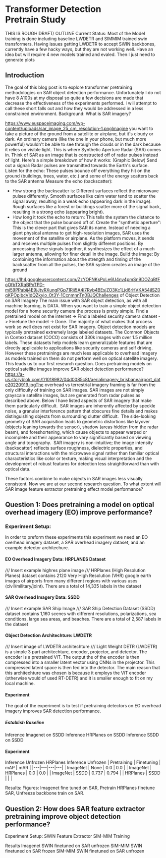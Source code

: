 # Transformer Detection Pretrain Study
THIS IS ROUGH DRAFT/ OUTLINE
Current Status: Most of the Model training is done including baseline LWDETR and SIMMIM trained swin transformers. Having issues getting LWDETR to accept SWIN backbones, currently have a few hacky ways, but they are not working well. Have an idea but will require 4 new models trained and evaled. Then I just need to generate plots

## Introduction
The goal of this blog post is to explore transformer pretraining methodologies on SAR object detection performance. Unfortunately I do not have 8 A100s at my disposal so quite a few decisions are made that decrease the effectiveness of the experiments performed. I will attempt to call these short falls out and how they would be addressed in a less constrained environment.
Background: What is SAR imagery?

https://www.euspaceimaging.com/wp-content/uploads/sar_image_25_cm_resolution-1.pngImagine you want to take a picture of the ground from a satellite or airplane, but it's cloudy or dark. An ordinary camera (like the one in your phone, but much more powerful) wouldn't be able to see through the clouds or in the dark because it relies on visible light. This is where Synthetic Aperture Radar (SAR) comes in. Think of SAR as an image that is constructed off of radar pulses instead of light.
Here's a simple breakdown of how it works: (Graphic Below)
Send out a signal: Radar pulses are transmitted towards the Earth's surface.
Listen for the echo: These pulses bounce off everything they hit on the ground (buildings, trees, water, etc.) and some of the energy scatters back to the SAR antenna
Measure the echo (backscatter):
- How strong the backscatter is: Different surfaces reflect the microwave pulses differently. Smooth surfaces like calm water tend to scatter the signal away, resulting in a weak echo (appearing dark in the image). Rough surfaces like a forest or buildings scatter more of the signal back, resulting in a strong echo (appearing bright).
- How long it took the echo to return: This tells the system the distance to the object that the pulse bounced off of.
Create the "synthetic aperture": This is the clever part that gives SAR its name. Instead of needing a giant physical antenna to get high-resolution images, SAR uses the movement of the satellite or airplane. As the platform moves, it sends and receives multiple pulses from slightly different positions. By processing these signals together, it synthesizes the effect of a much larger antenna, allowing for finer detail in the image.
Build the image: By combining the information about the strength and timing of the backscatter from all the pulses, the SAR system creates an image of the ground

https://lh4.googleusercontent.com/ZzYOFNKsPoLe6U4nv4pmSn9DOZqBfFoOfbTXRqBPxTPD-mi59PPabij4E9jJtvRXungPGp71Rii5A4i7Ryb4BEsjZO3Kc1Ljd6rHVKA54jISZ0qKPOpIbcVIdQZkyio_Ot3Y-1CcnmnnTn0BJQChallenges of Object Detection on SAR Imagery
The main issue with SAR object detection, as with all machine learning, is DATA. When you want to train a simple object detection model for a home security camera the process is pretty simple. Find a pretrained model on the internet -> Find a labeled security camera dataset -> Finetune the model -> Done. The majority of what makes that process work so well does not exist for SAR imagery.
Object detection models are typically pretrained extremely large labeled datasets. The Common Objects in Context dataset (COCO) consists of 330k images with over 1.5 million labels. These datasets help models learn generalizable features that are directly applicable to applications like security cameras and self driving. However these pretrainings are much less applicable to overhead imagery as models trained on them do not perform well on optical satellite imagery. This leads us to our first research question. Does pretraining models on optical satellite images improve SAR object detection performance?
https://a-us.storyblok.com/f/1018982/04d0085c8f/aerialimagery_brisbaneairport_date20220919.jpgThe overhead vs terrestrial imagery framing is far from the only difficulty of training on SAR images. SAR images are not simply grayscale satellite images, but are generated from radar pulses as described above. Below I have listed aspects of SAR imagery that make them particularly difficult.
 SAR images are inherently affected by speckle noise, a granular interference pattern that obscures fine details and makes distinguishing objects from surrounding clutter difficult. 
The side-looking geometry of SAR acquisition leads to geometric distortions like layover (objects leaning towards the sensor), shadow (areas hidden from the radar beam), and foreshortening, which cause objects to appear warped or incomplete and their appearance to vary significantly based on viewing angle and topography. 
SAR imagery is non-intuitive; the image intensity (backscatter) reflects surface roughness, dielectric properties, and structural interactions with the microwave signal rather than familiar optical characteristics like color or texture, making visual interpretation and the development of robust features for detection less straightforward than with optical data. 

These factors combine to make objects in SAR images less visually consistent. Now we are at our second research question. To what extent will SAR image feature extractor pretraining effect model performance?
## Question 1: Does pretraining a model on optical overhead imagery (EO) improve performance?
### Experiment Setup:
In order to preform these experiments this experiment we need an EO overhead imagery dataset, a SAR overhead imagery dataset, and an example detector architechure.

#### EO Overhead Imagery Data: HRPLANES Dataset
/// Insert example highres plane image ///
HRPlanes (High Resolution Planes) dataset contains 2120 Very High Resolution (VHR) google earth images of airports from many different regions with various uses (civil/military/joint). There are a total of 14,335 labels in the dataset

#### SAR Overhead Imagery Data: SSDD 
/// Insert example SAR Ship Image ///
SAR Ship Detection Dataset (SSDD) dataset contains 1,160 scenes with different resolutions, polarizations, sea conditions, large sea areas, and beaches. There are a total of 2,587 labels in the dataset

#### Object Detection Architechture: LWDETR
/// Insert image of LWDETR architechture ///
Light Weight DETR (LWDETR) is a simple 3 part architechture, encoder, projector, and detector. The encoder is a pretrained ViT. The output the of the encoder is then compressed into a smaller latent vector using CNNs in the projector. This compressed latent space is then fed into the detector. The main reason that this architechture was chosen is because it employs the ViT encoder (otherwise would of used RT-DETR) and it is smaller enough to fit on my local machine.

#### Experiment
The goal of the experiment is to test if pretraining detectors on EO overhead imagery improves SAR detection performance.
##### Establish Baseline
Inference Imagenet on SSDD
Inference HRPlanes on SSDD
Inference SSDD on SSDD

#### Experiment
Inference Unfrozen HRPlanes
Inference Unfrozen 
| Pretraining | Finetuning | mAP | mAR |
|---|---|---|---|
| ImageNet | None | 0.0 | 0.0 |
| ImageNet | HRPlanes | 0.0 | 0.0 |
| ImageNet | SSDD | 0.737 | 0.794 |
| HRPlanes | SSDD |  |  |


Results:
Figures: Imagenet fine tuned on SAR, Pretrain HRPlanes finetune SAR, Unfreeze backbone train on SAR.
## Question 2: How does SAR feature extractor pretraining improve object detection performance?
Experiment Setup:
SWIN Feature Extractor
SIM-MIM Training

Results
Imagenet SWIN finetuned on SAR unfrozen
SIM-MIM SWIN finetuned on SAR frozen
SIM-MIM SWIN finetuned on SAR unfrozen
